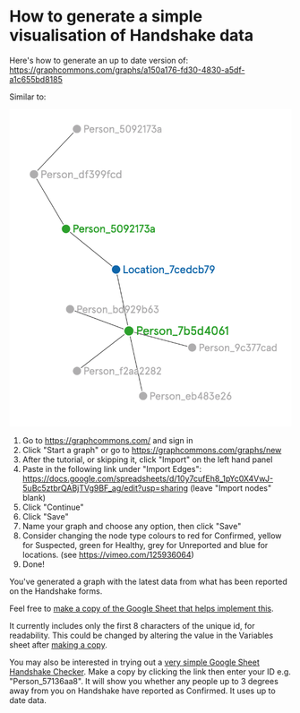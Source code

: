 # How to generate a simple visualisation of Handshake data

Here's how to generate an up to date version of: https://graphcommons.com/graphs/a150a176-fd30-4830-a5df-a1c655bd8185

Similar to:

![Image of Handshake Connections as at 5:40pm 22nd March 2020](Visualisation&#32;at&#32;2020-03-22&#32;at&#32;5.42&#32;PM.png)

1. Go to https://graphcommons.com/ and sign in
2. Click "Start a graph" or go to https://graphcommons.com/graphs/new
3. After the tutorial, or skipping it, click "Import" on the left hand panel
4. Paste in the following link under "Import Edges": https://docs.google.com/spreadsheets/d/10y7cufEh8_1pYc0X4VwJ-5uBc5ztbrQABjTVg9BF_ag/edit?usp=sharing (leave "Import nodes" blank)
5. Click "Continue"
6. Click "Save"
7. Name your graph and choose any option, then click "Save"
8. Consider changing the node type colours to red for Confirmed, yellow for Suspected, green for Healthy, grey for Unreported and blue for locations. (see https://vimeo.com/125936064)
9. Done!

You've generated a graph with the latest data from what has been reported on the Handshake forms.

Feel free to [make a copy of the Google Sheet that helps implement this](https://docs.google.com/spreadsheets/d/10y7cufEh8_1pYc0X4VwJ-5uBc5ztbrQABjTVg9BF_ag/copy).

It currently includes only the first 8 characters of the unique id, for readability. This could be changed by altering the value in the Variables sheet after [making a copy](https://docs.google.com/spreadsheets/d/10y7cufEh8_1pYc0X4VwJ-5uBc5ztbrQABjTVg9BF_ag/copy).

You may also be interested in trying out a [very simple Google Sheet Handshake Checker](https://docs.google.com/spreadsheets/d/19uqjzeGC0XvTuJnZVDC6QBUW_lNB_MtgqZVO_JdUlsQ/copy). Make a copy by clicking the link then enter your ID e.g. "Person_57136aa8". It will show you whether any people up to 3 degrees away from you on Handshake have reported as Confirmed. It uses up to date data.
